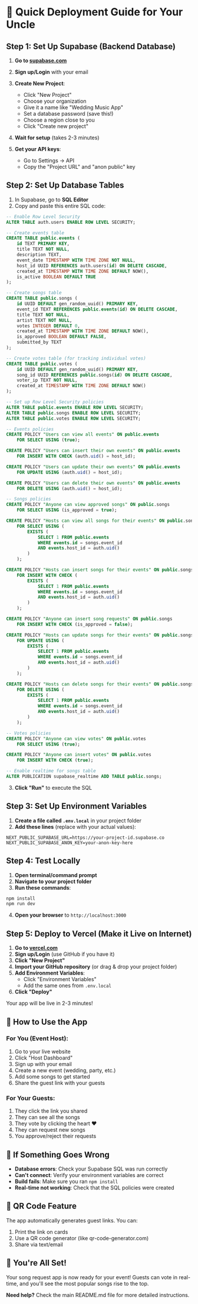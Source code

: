 # 🚀 Quick Deployment Guide for Your Uncle

## Step 1: Set Up Supabase (Backend Database)

1. **Go to [supabase.com](https://supabase.com)**
2. **Sign up/Login** with your email
3. **Create New Project**:
   - Click "New Project"
   - Choose your organization
   - Give it a name like "Wedding Music App"
   - Set a database password (save this!)
   - Choose a region close to you
   - Click "Create new project"

4. **Wait for setup** (takes 2-3 minutes)

5. **Get your API keys**:
   - Go to Settings → API
   - Copy the "Project URL" and "anon public" key

## Step 2: Set Up Database Tables

1. In Supabase, go to **SQL Editor**
2. Copy and paste this entire SQL code:

```sql
-- Enable Row Level Security
ALTER TABLE auth.users ENABLE ROW LEVEL SECURITY;

-- Create events table
CREATE TABLE public.events (
    id TEXT PRIMARY KEY,
    title TEXT NOT NULL,
    description TEXT,
    event_date TIMESTAMP WITH TIME ZONE NOT NULL,
    host_id UUID REFERENCES auth.users(id) ON DELETE CASCADE,
    created_at TIMESTAMP WITH TIME ZONE DEFAULT NOW(),
    is_active BOOLEAN DEFAULT TRUE
);

-- Create songs table
CREATE TABLE public.songs (
    id UUID DEFAULT gen_random_uuid() PRIMARY KEY,
    event_id TEXT REFERENCES public.events(id) ON DELETE CASCADE,
    title TEXT NOT NULL,
    artist TEXT NOT NULL,
    votes INTEGER DEFAULT 0,
    created_at TIMESTAMP WITH TIME ZONE DEFAULT NOW(),
    is_approved BOOLEAN DEFAULT FALSE,
    submitted_by TEXT
);

-- Create votes table (for tracking individual votes)
CREATE TABLE public.votes (
    id UUID DEFAULT gen_random_uuid() PRIMARY KEY,
    song_id UUID REFERENCES public.songs(id) ON DELETE CASCADE,
    voter_ip TEXT NOT NULL,
    created_at TIMESTAMP WITH TIME ZONE DEFAULT NOW()
);

-- Set up Row Level Security policies
ALTER TABLE public.events ENABLE ROW LEVEL SECURITY;
ALTER TABLE public.songs ENABLE ROW LEVEL SECURITY;
ALTER TABLE public.votes ENABLE ROW LEVEL SECURITY;

-- Events policies
CREATE POLICY "Users can view all events" ON public.events
    FOR SELECT USING (true);

CREATE POLICY "Users can insert their own events" ON public.events
    FOR INSERT WITH CHECK (auth.uid() = host_id);

CREATE POLICY "Users can update their own events" ON public.events
    FOR UPDATE USING (auth.uid() = host_id);

CREATE POLICY "Users can delete their own events" ON public.events
    FOR DELETE USING (auth.uid() = host_id);

-- Songs policies
CREATE POLICY "Anyone can view approved songs" ON public.songs
    FOR SELECT USING (is_approved = true);

CREATE POLICY "Hosts can view all songs for their events" ON public.songs
    FOR SELECT USING (
        EXISTS (
            SELECT 1 FROM public.events 
            WHERE events.id = songs.event_id 
            AND events.host_id = auth.uid()
        )
    );

CREATE POLICY "Hosts can insert songs for their events" ON public.songs
    FOR INSERT WITH CHECK (
        EXISTS (
            SELECT 1 FROM public.events 
            WHERE events.id = songs.event_id 
            AND events.host_id = auth.uid()
        )
    );

CREATE POLICY "Anyone can insert song requests" ON public.songs
    FOR INSERT WITH CHECK (is_approved = false);

CREATE POLICY "Hosts can update songs for their events" ON public.songs
    FOR UPDATE USING (
        EXISTS (
            SELECT 1 FROM public.events 
            WHERE events.id = songs.event_id 
            AND events.host_id = auth.uid()
        )
    );

CREATE POLICY "Hosts can delete songs for their events" ON public.songs
    FOR DELETE USING (
        EXISTS (
            SELECT 1 FROM public.events 
            WHERE events.id = songs.event_id 
            AND events.host_id = auth.uid()
        )
    );

-- Votes policies
CREATE POLICY "Anyone can view votes" ON public.votes
    FOR SELECT USING (true);

CREATE POLICY "Anyone can insert votes" ON public.votes
    FOR INSERT WITH CHECK (true);

-- Enable realtime for songs table
ALTER PUBLICATION supabase_realtime ADD TABLE public.songs;
```

3. **Click "Run"** to execute the SQL

## Step 3: Set Up Environment Variables

1. **Create a file called `.env.local`** in your project folder
2. **Add these lines** (replace with your actual values):

```env
NEXT_PUBLIC_SUPABASE_URL=https://your-project-id.supabase.co
NEXT_PUBLIC_SUPABASE_ANON_KEY=your-anon-key-here
```

## Step 4: Test Locally

1. **Open terminal/command prompt**
2. **Navigate to your project folder**
3. **Run these commands**:

```bash
npm install
npm run dev
```

4. **Open your browser** to `http://localhost:3000`

## Step 5: Deploy to Vercel (Make it Live on Internet)

1. **Go to [vercel.com](https://vercel.com)**
2. **Sign up/Login** (use GitHub if you have it)
3. **Click "New Project"**
4. **Import your GitHub repository** (or drag & drop your project folder)
5. **Add Environment Variables**:
   - Click "Environment Variables"
   - Add the same ones from `.env.local`
6. **Click "Deploy"**

Your app will be live in 2-3 minutes!

## 🎯 How to Use the App

### For You (Event Host):
1. Go to your live website
2. Click "Host Dashboard"
3. Sign up with your email
4. Create a new event (wedding, party, etc.)
5. Add some songs to get started
6. Share the guest link with your guests

### For Your Guests:
1. They click the link you shared
2. They can see all the songs
3. They vote by clicking the heart ❤️
4. They can request new songs
5. You approve/reject their requests

## 🔧 If Something Goes Wrong

- **Database errors**: Check your Supabase SQL was run correctly
- **Can't connect**: Verify your environment variables are correct
- **Build fails**: Make sure you ran `npm install`
- **Real-time not working**: Check that the SQL policies were created

## 📱 QR Code Feature

The app automatically generates guest links. You can:
1. Print the link on cards
2. Use a QR code generator (like qr-code-generator.com)
3. Share via text/email

## 🎉 You're All Set!

Your song request app is now ready for your event! Guests can vote in real-time, and you'll see the most popular songs rise to the top.

**Need help?** Check the main README.md file for more detailed instructions.
